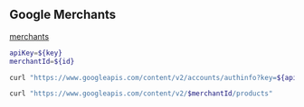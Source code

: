 Google Merchants
-

[merchants](https://merchants.google.com)

````sh
apiKey=${key}
merchantId=${id}

curl "https://www.googleapis.com/content/v2/accounts/authinfo?key=${apiKey}"

curl "https://www.googleapis.com/content/v2/$merchantId/products"
````

